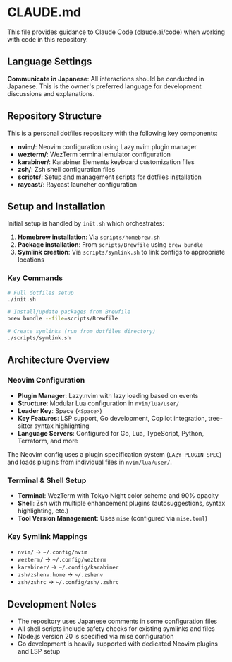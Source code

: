 # CLAUDE.md

This file provides guidance to Claude Code (claude.ai/code) when working with code in this repository.

## Language Settings

**Communicate in Japanese**: All interactions should be conducted in Japanese. This is the owner's preferred language for development discussions and explanations.

## Repository Structure

This is a personal dotfiles repository with the following key components:

- **nvim/**: Neovim configuration using Lazy.nvim plugin manager
- **wezterm/**: WezTerm terminal emulator configuration
- **karabiner/**: Karabiner Elements keyboard customization files
- **zsh/**: Zsh shell configuration files
- **scripts/**: Setup and management scripts for dotfiles installation
- **raycast/**: Raycast launcher configuration

## Setup and Installation

Initial setup is handled by `init.sh` which orchestrates:
1. **Homebrew installation**: Via `scripts/homebrew.sh` 
2. **Package installation**: From `scripts/Brewfile` using `brew bundle`
3. **Symlink creation**: Via `scripts/symlink.sh` to link configs to appropriate locations

### Key Commands

```bash
# Full dotfiles setup
./init.sh

# Install/update packages from Brewfile
brew bundle --file=scripts/Brewfile

# Create symlinks (run from dotfiles directory)
./scripts/symlink.sh
```

## Architecture Overview

### Neovim Configuration
- **Plugin Manager**: Lazy.nvim with lazy loading based on events
- **Structure**: Modular Lua configuration in `nvim/lua/user/`
- **Leader Key**: Space (`<Space>`)
- **Key Features**: LSP support, Go development, Copilot integration, tree-sitter syntax highlighting
- **Language Servers**: Configured for Go, Lua, TypeScript, Python, Terraform, and more

The Neovim config uses a plugin specification system (`LAZY_PLUGIN_SPEC`) and loads plugins from individual files in `nvim/lua/user/`.

### Terminal & Shell Setup  
- **Terminal**: WezTerm with Tokyo Night color scheme and 90% opacity
- **Shell**: Zsh with multiple enhancement plugins (autosuggestions, syntax highlighting, etc.)
- **Tool Version Management**: Uses `mise` (configured via `mise.toml`)

### Key Symlink Mappings
- `nvim/` → `~/.config/nvim`
- `wezterm/` → `~/.config/wezterm` 
- `karabiner/` → `~/.config/karabiner`
- `zsh/zshenv.home` → `~/.zshenv`
- `zsh/zshrc` → `~/.config/zsh/.zshrc`

## Development Notes

- The repository uses Japanese comments in some configuration files
- All shell scripts include safety checks for existing symlinks and files
- Node.js version 20 is specified via mise configuration
- Go development is heavily supported with dedicated Neovim plugins and LSP setup